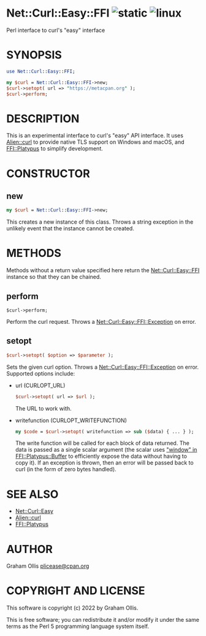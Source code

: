 # Net::Curl::Easy::FFI ![static](https://github.com/uperl/Net-Curl-Easy-FFI/workflows/static/badge.svg) ![linux](https://github.com/uperl/Net-Curl-Easy-FFI/workflows/linux/badge.svg)

Perl interface to curl's "easy" interface

# SYNOPSIS

```perl
use Net::Curl::Easy::FFI;

my $curl = Net::Curl::Easy::FFI->new;
$curl->setopt( url => "https://metacpan.org" );
$curl->perform;
```

# DESCRIPTION

This is an experimental interface to curl's "easy" API interface.
It uses [Alien::curl](https://metacpan.org/pod/Alien::curl) to provide native TLS support on Windows and macOS,
and [FFI::Platypus](https://metacpan.org/pod/FFI::Platypus) to simplify development.

# CONSTRUCTOR

## new

```perl
my $curl = Net::Curl::Easy::FFI->new;
```

This creates a new instance of this class.  Throws a string exception
in the unlikely event that the instance cannot be created.

# METHODS

Methods without a return value specified here return the [Net::Curl::Easy::FFI](https://metacpan.org/pod/Net::Curl::Easy::FFI) instance
so that they can be chained.

## perform

```
$curl->perform;
```

Perform the curl request.  Throws a [Net::Curl::Easy::FFI::Exception](https://metacpan.org/pod/Net::Curl::Easy::FFI::Exception) on
error.

## setopt

```perl
$curl->setopt( $option => $parameter );
```

Sets the given curl option.  Throws a [Net::Curl::Easy::FFI::Exception](https://metacpan.org/pod/Net::Curl::Easy::FFI::Exception)
on error.  Supported options include:

- url (CURLOPT\_URL)

    ```perl
    $curl->setopt( url => $url );
    ```

    The URL to work with.

- writefunction (CURLOPT\_WRITEFUNCTION)

    ```perl
    my $code = $curl->setopt( writefunction => sub ($data) { ... } );
    ```

    The write function will be called for each block of data returned.
    The data is passed as a single scalar argument (the scalar uses
    ["window" in FFI::Platypus::Buffer](https://metacpan.org/pod/FFI::Platypus::Buffer#window) to efficiently expose the data
    without having to copy it).  If an exception is thrown, then an
    error will be passed back to curl (in the form of zero bytes
    handled).

# SEE ALSO

- [Net::Curl::Easy](https://metacpan.org/pod/Net::Curl::Easy)
- [Alien::curl](https://metacpan.org/pod/Alien::curl)
- [FFI::Platypus](https://metacpan.org/pod/FFI::Platypus)

# AUTHOR

Graham Ollis <plicease@cpan.org>

# COPYRIGHT AND LICENSE

This software is copyright (c) 2022 by Graham Ollis.

This is free software; you can redistribute it and/or modify it under
the same terms as the Perl 5 programming language system itself.
